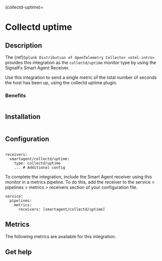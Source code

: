 (collectd-uptime)=

# Collectd uptime
<meta name="Description" content="Documentation on the collectd/uptime integration for Splunk Observability Cloud.">

## Description

The {ref}`Splunk Distribution of OpenTelemetry Collector <otel-intro>` provides this integration as the `collectd/uptime` monitor type by using the SignalFx Smart Agent Receiver.

Use this integration to send a single metric of the total number of seconds the host has been up, using the collectd uptime plugin.

### Benefits

```{include} /_includes/benefits.md
```

## Installation

```{include} /_includes/collector-installation-linux.md
```

## Configuration

```{include} /_includes/configuration.md
```

```
receivers:
  smartagent/collectd/uptime:
    type: collectd/uptime
    ... # Additional config
```

To complete the integration, include the Smart Agent receiver using this monitor in a metrics pipeline. To do this, add the receiver to the service > pipelines > metrics > receivers section of your configuration file.

```
service:
  pipelines:
    metrics:
      receivers: [smartagent/collectd/uptime]
```

## Metrics

The following metrics are available for this integration.

<div class="metrics-yaml"  url="https://raw.githubusercontent.com/signalfx/integrations/main/collectd-uptime/metrics.yaml"></div>

## Get help

```{include} /_includes/troubleshooting.md
```
